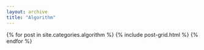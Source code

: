 ```yaml
---
layout: archive
title: "Algorithm"
---
```


<div class="tiles">
{% for post in site.categories.algorithm %}
	{% include post-grid.html %}
{% endfor %}
</div><!-- /.tiles -->
